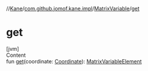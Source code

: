 //[Kane](../../index.md)/[com.github.jomof.kane.impl](../index.md)/[MatrixVariable](index.md)/[get](get.md)



# get  
[jvm]  
Content  
fun [get](get.md)(coordinate: [Coordinate](../-coordinate/index.md)): [MatrixVariableElement](../-matrix-variable-element/index.md)  



